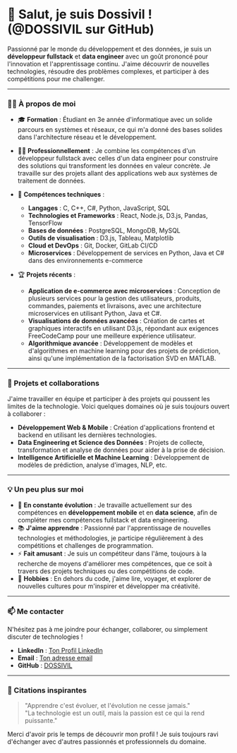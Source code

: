 # 👋 Salut, je suis Dossivil ! (@DOSSIVIL sur GitHub)

Passionné par le monde du développement et des données, je suis un **développeur fullstack** et **data engineer** avec un goût prononcé pour l'innovation et l'apprentissage continu. J'aime découvrir de nouvelles technologies, résoudre des problèmes complexes, et participer à des compétitions pour me challenger.

---

### 👨‍💻 À propos de moi

- 🎓 **Formation** : Étudiant en 3e année d'informatique avec un solide parcours en systèmes et réseaux, ce qui m'a donné des bases solides dans l'architecture réseau et le développement.
- 👨‍💼 **Professionnellement** : Je combine les compétences d'un développeur fullstack avec celles d'un data engineer pour construire des solutions qui transforment les données en valeur concrète. Je travaille sur des projets allant des applications web aux systèmes de traitement de données.
- 🌟 **Compétences techniques** :
  - **Langages** : C, C++, C#, Python, JavaScript, SQL
  - **Technologies et Frameworks** : React, Node.js, D3.js, Pandas, TensorFlow
  - **Bases de données** : PostgreSQL, MongoDB, MySQL
  - **Outils de visualisation** : D3.js, Tableau, Matplotlib
  - **Cloud et DevOps** : Git, Docker, GitLab CI/CD
  - **Microservices** : Développement de services en Python, Java et C# dans des environnements e-commerce

- 🏆 **Projets récents** :
  - **Application de e-commerce avec microservices** : Conception de plusieurs services pour la gestion des utilisateurs, produits, commandes, paiements et livraisons, avec une architecture microservices en utilisant Python, Java et C#.
  - **Visualisations de données avancées** : Création de cartes et graphiques interactifs en utilisant D3.js, répondant aux exigences FreeCodeCamp pour une meilleure expérience utilisateur.
  - **Algorithmique avancée** : Développement de modèles et d'algorithmes en machine learning pour des projets de prédiction, ainsi qu'une implémentation de la factorisation SVD en MATLAB.

---

### 💼 Projets et collaborations

J'aime travailler en équipe et participer à des projets qui poussent les limites de la technologie. Voici quelques domaines où je suis toujours ouvert à collaborer :

- **Développement Web & Mobile** : Création d'applications frontend et backend en utilisant les dernières technologies.
- **Data Engineering et Science des Données** : Projets de collecte, transformation et analyse de données pour aider à la prise de décision.
- **Intelligence Artificielle et Machine Learning** : Développement de modèles de prédiction, analyse d'images, NLP, etc.

---

### 💡 Un peu plus sur moi

- 🌱 **En constante évolution** : Je travaille actuellement sur des compétences en **développement mobile** et en **data science**, afin de compléter mes compétences fullstack et data engineering.
- 📚 **J'aime apprendre** : Passionné par l'apprentissage de nouvelles technologies et méthodologies, je participe régulièrement à des compétitions et challenges de programmation.
- ⚡ **Fait amusant** : Je suis un compétiteur dans l'âme, toujours à la recherche de moyens d'améliorer mes compétences, que ce soit à travers des projets techniques ou des compétitions de code.
- 🧩 **Hobbies** : En dehors du code, j'aime lire, voyager, et explorer de nouvelles cultures pour m'inspirer et développer ma créativité.

---

### 📫 Me contacter

N'hésitez pas à me joindre pour échanger, collaborer, ou simplement discuter de technologies ! 

- **LinkedIn** : [Ton Profil LinkedIn](https://www.linkedin.com)
- **Email** : [Ton adresse email](dossivil@gmail.com)
- **GitHub** : [DOSSIVIL](https://github.com/DOSSIVIL)

---

### 🚀 Citations inspirantes

> "Apprendre c'est évoluer, et l'évolution ne cesse jamais."  
> "La technologie est un outil, mais la passion est ce qui la rend puissante."

Merci d'avoir pris le temps de découvrir mon profil ! Je suis toujours ravi d'échanger avec d'autres passionnés et professionnels du domaine.
